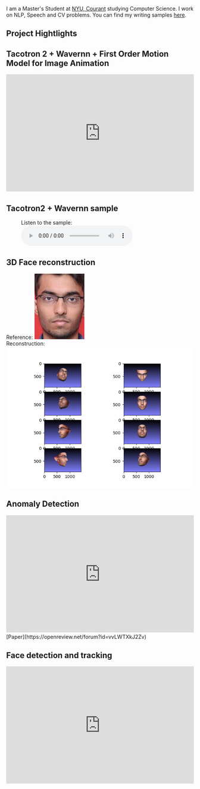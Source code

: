 
I am a Master's Student at [NYU, Courant](https://www.courant.nyu.edu/) studying Computer Science. I work on NLP, Speech and CV problems. You can find my writing samples [here](https://scholar.google.com/citations?user=YgWXXZcAAAAJ&hl=en). 

## Project Hightlights

## Tacotron 2 + Wavernn + First Order Motion Model for Image Animation
<iframe width="100%" height="315" src="https://www.youtube.com/embed/5HQAaUHMpzc" frameborder="0" allow="accelerometer; autoplay; clipboard-write; encrypted-media; gyroscope; picture-in-picture" allowfullscreen></iframe>

## Tacotron2 + Wavernn sample
<figure>
    <figcaption>Listen to the sample:</figcaption>
    <audio
        controls
        src="/github.wav">
            Your browser does not support the
            <code>audio</code> element.
    </audio>
</figure>




## 3D Face reconstruction
Reference:
<img  src="/varun.jpeg" alt="faces"/>
<br>
Reconstruction:
<img  src="/faces.png" alt="faces"/>

## Anomaly Detection
<iframe width="100%" height="315" src="https://www.youtube.com/embed/TKh80UIwz6Q" frameborder="0" allow="accelerometer; autoplay; clipboard-write; encrypted-media; gyroscope; picture-in-picture" allowfullscreen></iframe>
[Paper](https://openreview.net/forum?id=vvLWTXkJ2Zv)

## Face detection and tracking
<iframe width="100%" height="315" src="https://www.youtube.com/embed/hTb8s6TlM8k" frameborder="0" allow="accelerometer; autoplay; clipboard-write; encrypted-media; gyroscope; picture-in-picture" allowfullscreen></iframe>



